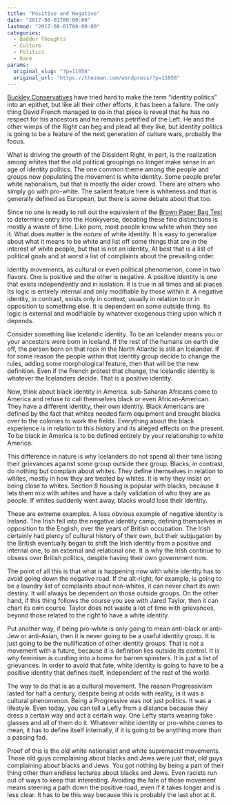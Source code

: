 ```yaml
---
title: "Positive and Negative"
date: "2017-08-01T00:00:00"
lastmod: "2017-08-01T00:00:00"
categories:
  - Badder Thoughts
  - Culture
  - Politics
  - Race
params:
  original_slug: "?p=11058"
  original_url: "https://thezman.com/wordpress/?p=11058"
---
```


[Buckley
Conservatives](http://www.nationalreview.com/article/435567/identity-politics-race-are-ripping-us-apart)
have tried hard to make the term “identity politics” into an epithet,
but like all their other efforts, it has been a failure. The only thing
David French managed to do in that piece is reveal that he has no
respect for his ancestors and he remains petrified of the Left. He and
the other wimps of the Right can beg and plead all they like, but
identity politics is going to be a feature of the next generation of
culture wars, probably the focus.

What is driving the growth of the Dissident Right, in part, is the
realization among whites that the old political groupings no longer make
sense in an age of identity politics. The one common theme among the
people and groups now populating the movement is white identity. Some
people prefer white nationalism, but that is mostly the older crowd.
There are others who simply go with pro-white. The salient feature here
is whiteness and that is generally defined as European, but there is
some debate about that too.

Since no one is ready to roll out the equivalent of the [Brown Paper Bag
Test](https://en.wikipedia.org/wiki/Brown_Paper_Bag_Test) to determine
entry into the Honkyverse, debating these fine distinctions is mostly a
waste of time. Like porn, most people know white when they see it. What
does matter is the *nature* of white identity. It is easy to generalize
about what it means to be white and list off some things that are in the
interest of white people, but that is not an identity. At best that is a
list of political goals and at worst a list of complaints about the
prevailing order.

Identity movements, as cultural or even political phenomenon, come in
two flavors. One is positive and the other is negative. A positive
identity is one that exists independently and in isolation. It is true
in all times and all places. Its logic is entirely internal and only
modifiable by those within it. A negative identity, in contrast, exists
only in context, usually in relation to or in opposition to something
else. It is dependent on some outside thing. Its logic is external and
modifiable by whatever exogenous thing upon which it depends.

Consider something like Icelandic identity. To be an Icelander means you
or your ancestors were born in Iceland. If the rest of the humans on
earth die off, the person born on that rock in the North Atlantic is
still an Icelander. If for some reason the people within that identity
group decide to change the rules, adding some morphological feature,
then that will be the new definition. Even if the French protest that
change, the Icelandic identity is whatever the Icelanders decide. That
is a positive identity.

Now, think about black identity in America. sub-Saharan Africans come to
America and refuse to call themselves black or even African-American.
They have a different identity, their own identity. Black Americans are
defined by the fact that whites needed farm equipment and brought blacks
over to the colonies to work the fields. Everything about the black
experience is in relation to this history and its alleged effects on the
present. To be black in America is to be defined entirely by your
relationship to white America.

This difference in nature is why Icelanders do not spend all their time
listing their grievances against some group outside their group. Blacks,
in contrast, do nothing but complain about whites. They define
themselves in relation to whites, mostly in how they are treated by
whites. It is why they insist on being close to whites. Section 8
housing is popular with blacks, because it lets them mix with whites and
have a daily validation of who they are as people. If whites suddenly
went away, blacks would lose their identity.

These are extreme examples. A less obvious example of negative identity
is Ireland. The Irish fell into the negative identity camp, defining
themselves in opposition to the English, over the years of British
occupation. The Irish certainly had plenty of cultural history of their
own, but their subjugation by the British eventually began to shift the
Irish identity from a positive and internal one, to an external and
relational one. It is why the Irish continue to obsess over British
politics, despite having their own government now.

The point of all this is that what is happening now with white identity
has to avoid going down the negative road. If the alt-right, for
example, is going to be a laundry list of complaints about non-whites,
it can never chart its own destiny. It will always be dependent on those
outside groups. On the other hand, if this thing follows the course you
see with Jared Taylor, then it can chart its own course. Taylor does not
waste a lot of time with grievances, beyond those related to the right
to have a white identity.

Put another way, if being pro-white is only going to mean anti-black or
anti-Jew or anti-Asian, then it is never going to be a useful identity
group. It is just going to be the nullification of other identity
groups. That is not a movement with a future, because it is definition
lies outside its control. It is why feminism is curdling into a home for
barren spinsters. It is just a list of grievances. In order to avoid
that fate, white identity is going to have to be a positive identity
that defines itself, independent of the rest of the world.

The way to do that is as a cultural movement. The reason Progressivism
lasted for half a century, despite being at odds with reality, is it was
a cultural phenomenon. Being a Progressive was not just politics. It was
a lifestyle. Even today, you can tell a Lefty from a distance because
they dress a certain way and act a certain way. One Lefty starts wearing
fake glasses and all of them do it. Whatever white identity or pro-white
comes to mean, it has to define itself internally, if it is going to be
anything more than a passing fad.

Proof of this is the old white nationalist and white supremacist
movements. Those old guys complaining about blacks and Jews were just
that, old guys complaining about blacks and Jews. You got nothing by
being a part of their thing other than endless lectures about blacks and
Jews. Even racists run out of ways to keep that interesting. Avoiding
the fate of those movement means steering a path down the positive road,
even if it takes longer and is less clear. It has to be this way because
this is probably the last shot at it.
